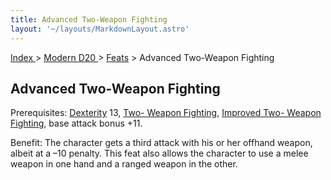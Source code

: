 ```yaml
---
title: Advanced Two-Weapon Fighting
layout: '~/layouts/MarkdownLayout.astro'
---
```


[ Index ](/) > [ Modern D20 ](/modern.d20.srd) > [Feats](/modern.d20.srd/feats) > Advanced Two-Weapon Fighting

## Advanced Two-Weapon Fighting

Prerequisites: [Dexterity](/modern.d20.srd/basics/ability.scores) 13, [Two- Weapon Fighting](/modern.d20.srd/feats/two.weapon.fighting), [Improved Two- Weapon Fighting](/modern.d20.srd/feats/improved.two.weapon.fighting), base
attack bonus +11.

Benefit: The character gets a third attack with his or her offhand weapon,
albeit at a –10 penalty. This feat also allows the character to use a melee
weapon in one hand and a ranged weapon in the other.

